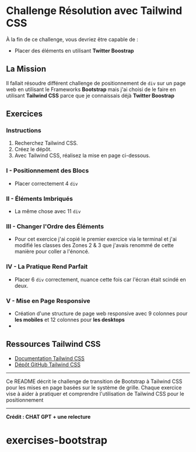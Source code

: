 # Challenge Résolution avec Tailwind CSS

À la fin de ce challenge, vous devriez être capable de :

- Placer des éléments en utilisant **Twitter Boostrap**

## La Mission

Il fallait résoudre différent challenge de positionnement de `div` sur un page web en utilisant le Frameworks **Bootstrap** mais j'ai choisi de le faire en utilisant **Tailwind CSS** parce que je connaissais déjà **Twitter Boostrap**

## Exercices

### Instructions

1. Recherchez Tailwind CSS.
2. Créez le dépôt.
3. Avec Tailwind CSS, réalisez la mise en page ci-dessous.

### I - Positionnement des Blocs
- Placer correctement 4 `div`

### II - Éléments Imbriqués
- La même chose avec 11 `div`

### III - Changer l'Ordre des Éléments
- Pour cet exercice j'ai copié le premier exercice via le terminal et j'ai modifié les classes des Zones 2 & 3 que j'avais renommé de cette manière pour coller a l'énoncé.

### IV - La Pratique Rend Parfait
- Placer 6 `div` correctement, nuance cette fois car l'écran était scindé en deux.

### V - Mise en Page Responsive
- Création d'une structure de page web responsive avec 9 colonnes pour **les mobiles** et 12 colonnes pour **les desktops**
-

## Ressources Tailwind CSS
- [Documentation Tailwind CSS](https://tailwindcss.com/docs)
- [Dépôt GitHub Tailwind CSS](https://github.com/tailwindlabs/tailwindcss)

---

Ce README décrit le challenge de transition de Bootstrap à Tailwind CSS pour les mises en page basées sur le système de grille. Chaque exercice vise à aider à pratiquer et comprendre l'utilisation de Tailwind CSS pour le positionnement

---

**Crédit : CHAT GPT + une relecture**
# exercises-bootstrap
